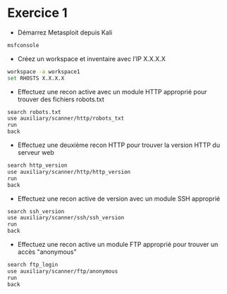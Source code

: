 # Exercice 1

- Démarrez Metasploit depuis Kali
```bash
msfconsole
```
- Créez un workspace et inventaire avec l’IP X.X.X.X
```bash
workspace -a workspace1
set RHOSTS X.X.X.X
```
- Effectuez une recon active avec un module HTTP approprié pour trouver des fichiers robots.txt
```bash
search robots.txt
use auxiliary/scanner/http/robots_txt
run
back
```
- Effectuez une deuxième recon HTTP pour trouver la version HTTP du serveur web
```bash	
search http_version
use auxiliary/scanner/http/http_version
run
back
```
- Effectuez une recon active de version avec un module SSH approprié
```bash
search ssh_version
use auxiliary/scanner/ssh/ssh_version
run
back
```
- Effectuez une recon active un module FTP approprié pour trouver un accès "anonymous"
```bash
search ftp_login
use auxiliary/scanner/ftp/anonymous
run
back
```